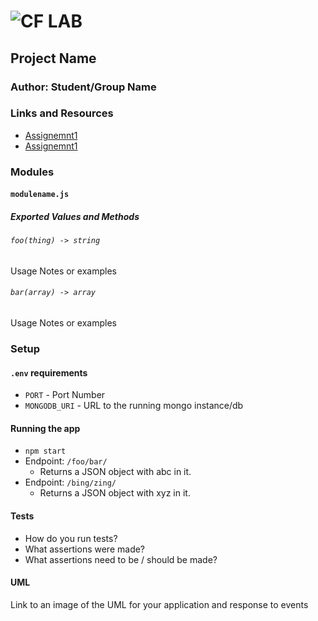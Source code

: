 ![CF](http://i.imgur.com/7v5ASc8.png) LAB
=================================================

## Project Name

### Author: Student/Group Name

### Links and Resources
* [Assignemnt1](https://codesandbox.io/s/j782p54nj9)
* [Assignemnt1](https://codesandbox.io/s/k3kk3r8807)

### Modules
#### `modulename.js`
##### Exported Values and Methods

###### `foo(thing) -> string`
Usage Notes or examples

###### `bar(array) -> array`
Usage Notes or examples

### Setup
#### `.env` requirements
* `PORT` - Port Number
* `MONGODB_URI` - URL to the running mongo instance/db

#### Running the app
* `npm start`
* Endpoint: `/foo/bar/`
  * Returns a JSON object with abc in it.
* Endpoint: `/bing/zing/`
  * Returns a JSON object with xyz in it.

#### Tests
* How do you run tests?
* What assertions were made?
* What assertions need to be / should be made?

#### UML
Link to an image of the UML for your application and response to events
